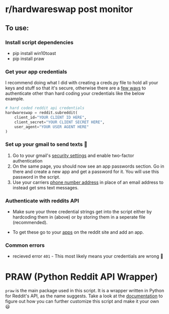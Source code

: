 # r/hardwareswap post monitor



## To use:

### Install script dependencies
* pip install win10toast
* pip install praw

### Get your app credentials
I recommend doing what I did with creating a creds.py file to hold all your keys and stuff so that it's secure, otherwise there are a [few ways](https://praw.readthedocs.io/en/latest/getting_started/configuration.html#configuration) to authenticate other than hard coding your credentials like the below example.

```python
# hard coded reddit api credentials
hardwareswap = reddit.subreddit(
    client_id="YOUR CLIENT ID HERE",
    client_secret="YOUR CLIENT SECRET HERE",
    user_agent="YOUR USER AGENT HERE"
)
```

### Set up your gmail to send texts :email:
1. Go to your gmail's [security settings]("https://myaccount.google.com/security") and enable two-factor authentication
1. On the same page, you should now see an app passwords section. Go in there and create a new app and get a password for it. You will use this password in the script.
1. Use your carriers [phone number address](https://www.digitaltrends.com/mobile/how-to-send-a-text-from-your-email-account/) in place of an email address to instead get sms text messages.

### Authenticate with reddits API
* Make sure your three credential strings get into the script either by hardcoding them in (above) or by storing them in a seperate file (recommended).

* To get these go to your [apps](https://reddit.com/prefs/apps) on the reddit site and add an app.

### Common errors
* recieved error `401` - This most likely means your credentials are wrong :thinking:

# PRAW (Python Reddit API Wrapper)
`praw` is the main package used in this script. It is a wrapper written in Python for Reddit's API, as the name suggests.
Take a look at the [documentation](https://praw.readthedocs.io/en/latest/) to figure out how you can further customize this script and make it your own :smiley:
